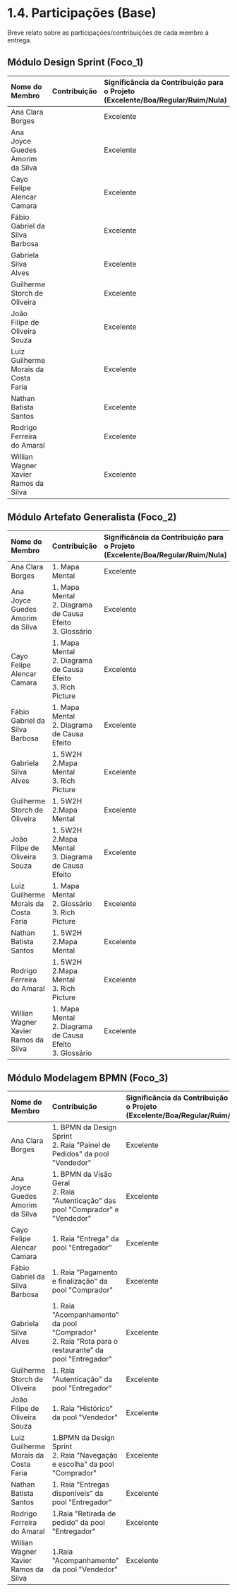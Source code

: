 # 1.4. Participações (Base)

Breve relato sobre as participações/contribuições de cada membro à entrega. 

## Módulo Design Sprint (Foco_1)

| Nome do Membro | Contribuição | Significância da Contribuição para o Projeto (Excelente/Boa/Regular/Ruim/Nula) | Comprobatórios Claros (com link) |
| :--- | :--- | :--- | :--- |
| Ana Clara Borges | | Excelente | |
| Ana Joyce Guedes Amorim da Silva | |Excelente | |
| Cayo Felipe Alencar Camara | |Excelente | |
| Fábio Gabriel da Silva Barbosa |  | Excelente | |
| Gabriela Silva Alves | | Excelente| |
| Guilherme Storch de Oliveira | | Excelente| |
| João Filipe de Oliveira Souza | |Excelente | |
| Luiz Guilherme Morais da Costa Faria | |Excelente | |
| Nathan Batista Santos | |Excelente | |
| Rodrigo Ferreira do Amaral | |Excelente | |
| Willian Wagner Xavier Ramos da Silva | |Excelente | |


## Módulo Artefato Generalista (Foco_2)

| Nome do Membro | Contribuição | Significância da Contribuição para o Projeto (Excelente/Boa/Regular/Ruim/Nula) | Comprobatórios Claros (com link) |
| :--- | :--- | :--- | :--- |
| Ana Clara Borges | 1. Mapa Mental | Excelente | |
| Ana Joyce Guedes Amorim da Silva | 1. Mapa Mental<br/>2. Diagrama de Causa Efeito<br/>3. Glossário |Excelente | |
| Cayo Felipe Alencar Camara | 1. Mapa Mental<br/>2. Diagrama de Causa Efeito<br/>3. Rich Picture |Excelente | |
|Fábio Gabriel da Silva Barbosa| 1. Mapa Mental<br/>2. Diagrama de Causa Efeito | Excelente | |
| Gabriela Silva Alves | 1. 5W2H<br/>2.Mapa Mental<br/>3. Rich Picture | Excelente| |
| Guilherme Storch de Oliveira | 1. 5W2H<br/>2.Mapa Mental | Excelente| |
| João Filipe de Oliveira Souza | 1. 5W2H<br/>2.Mapa Mental<br/>3. Diagrama de Causa Efeito |Excelente | |
| Luiz Guilherme Morais da Costa Faria | 1. Mapa Mental<br/>2. Glossário<br/>3. Rich Picture  |Excelente | |
| Nathan Batista Santos | 1. 5W2H<br/>2.Mapa Mental |Excelente | |
| Rodrigo Ferreira do Amaral | 1. 5W2H<br/>2.Mapa Mental<br/>3. Rich Picture |Excelente | |
| Willian Wagner Xavier Ramos da Silva | 1. Mapa Mental<br/>2. Diagrama de Causa Efeito<br/>3. Glossário  |Excelente | |


## Módulo Modelagem BPMN (Foco_3)

| Nome do Membro | Contribuição | Significância da Contribuição para o Projeto (Excelente/Boa/Regular/Ruim/Nula) | Comprobatórios Claros (com link) |
| :--- | :--- | :--- | :--- |
| Ana Clara Borges | 1. BPMN da Design Sprint<br/>2. Raia "Painel de Pedidos" da pool "Vendedor" | Excelente | |
| Ana Joyce Guedes Amorim da Silva | 1. BPMN da Visão Geral<br/>2. Raia "Autenticação" das pool "Comprador" e "Vendedor" |Excelente | |
| Cayo Felipe Alencar Camara | 1. Raia "Entrega" da pool "Entregador" | Excelente | |
|Fábio Gabriel da Silva Barbosa| 1. Raia "Pagamento e finalização" da pool "Comprador" | Excelente | |
| Gabriela Silva Alves | 1. Raia "Acompanhamento" da pool "Comprador"<br/>2. Raia "Rota para o restaurante" da pool "Entregador" | Excelente| |
| Guilherme Storch de Oliveira | 1. Raia "Autenticação" da pool "Entregador" | Excelente| |
| João Filipe de Oliveira Souza | 1. Raia "Histórico" da pool "Vendedor"|Excelente | |
| Luiz Guilherme Morais da Costa Faria | 1.BPMN da Design Sprint<br/>2. Raia "Navegação e escolha" da pool "Comprador" |Excelente | |
| Nathan Batista Santos | 1. Raia "Entregas disponíveis" da pool "Entregador" |Excelente | |
| Rodrigo Ferreira do Amaral | 1.Raia "Retirada de pedido" da pool "Entregador" |Excelente | |
| Willian Wagner Xavier Ramos da Silva | 1.Raia "Acompanhamento" da pool "Vendedor" |Excelente | |

